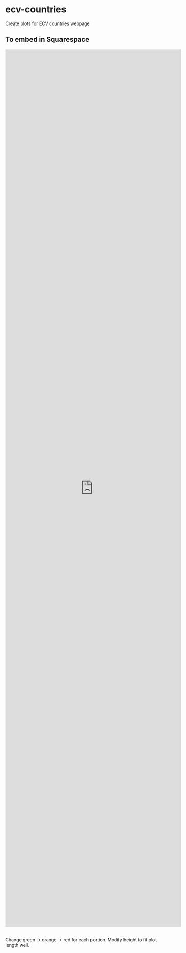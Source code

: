 # ecv-countries
Create plots for ECV countries webpage

## To embed in Squarespace
<iframe width="110%" height="2750" 
src="https://vangennep.github.io/ecv-countries/ecv-countries-green/index.html" allowfullscreen= "" frameborder="0" style="border:none;overflow:hidden" scrolling="no"></iframe>

<br>
<br>

Change green -> orange -> red for each portion. Modify height to fit plot length well. 

